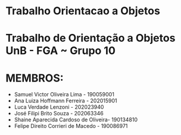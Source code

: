 # Trabalho Orientacao a Objetos

# Trabalho de Orientação a Objetos  UnB - FGA ~ Grupo 10

# MEMBROS:
- Samuel Victor Oliveira Lima - 190059001
- Ana Luiza Hoffmann Ferreira - 202015901
- Luca Verdade Lenzoni - 202023940
- José Filipi Brito Souza - 202063346
- Shaine Aparecida Cardoso de Oliveira- 190134810
- Felipe Direito Corrieri de Macedo - 190086971


